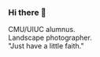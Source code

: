 ### Hi there 🎉

CMU/UIUC alumnus. <br />
Landscape photographer.<br />
"Just have a little faith."<br />
<!--
**bojiang3/bojiang3** is a ✨ _special_ ✨ repository because its `README.md` (this file) appears on your GitHub profile.


One of the pictures I took at UIUC.
![image](https://github.com/bojiang3/bojiang3/blob/main/UIUC%20South%20Quad.jpg)
